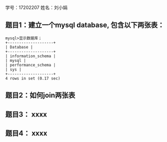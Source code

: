 学号：17202207 姓名：刘小娟
## 题目1：建立一个mysql database, 包含以下两张表：
```
mysql>显示数据库；
+--------------------+ 
| Database | 
+--------------------+ 
| information_schema | 
| mysql | 
| performance_schema | 
| sys | 
+--------------------+ 
4 rows in set (0.17 sec)
```

## 题目2：如何join两张表

## 题目3： xxxx

## 题目4： xxxx
